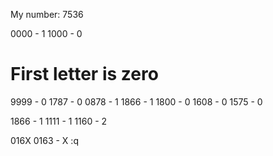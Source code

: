 My number: 7536

0000 - 1
1000 - 0
# First letter is zero
9999 - 0
1787 - 0
0878 - 1
1866 - 1
1800 - 0
1608 - 0
1575 - 0

1866 - 1
1111 - 1
1160 - 2

016X
0163 - X
:q

